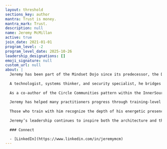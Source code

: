 ```yaml
---
layout: threshold
sections_key: author
mantra: Trust is money.
mantra_mark: Trust.
description: null
name: Jeremy McMillan
active: true
join_date: 2021-01-01
program_level: -2
program_level_date: 2025-10-26
leadership_designations: []
emoji_signature: null
custom_url: null
about: |  
  Jeremy has been part of the Mindset Dojo since its predecessor, the DevOps Dojo at SAP, where his perspective helped shape a deeper current behind the Dojo — beyond pop-culture references and into the living spirit of Aikido, Zen, and disciplined growth. An old-school Unix Sysadmin, Shodan in Aikido and experienced Zen practitioner, Jeremy brings a rare synthesis of technical mastery and embodied wisdom to every circle he joins.
  
  A technologist, systems thinker, and security specialist, he bridges system reliability and human reliability, showing how both require calm under pressure, precise awareness, and trust in process. His influence quietly shaped the evolution of Mindset Dojo from SAP DevOps Dojo, helping to define the cultural and energetic architecture that continues to guide the program today.
  
  As a co-author of the Circle Communities pattern within the InnerSource Commons Foundation, Jeremy has modeled what it means to cultivate ecosystems where knowledge, leadership, and care circulate freely. Across each phase of the Dojo’s development, he’s shown up as a calm, centered presence — often appearing at key training thresholds to support others in leveling up.
  
  Jeremy has helped many practitioners progress through training-level thresholds in both SAP Dojo and Mindset Dojo, including key program and project leaders such as Kyle Ingersoll. His steady mentorship, curiosity, and care have supported the growth of each member stepping into new levels of practice and leadership.
  
  Those who train with him recognize the depth of his energetic presence — a balance of technical precision, emotional steadiness, and an unwavering commitment to the greater good. His professional craft in security, resilience, and performance engineering reflects the same principles he embodies in the Dojo: clarity under pressure, discipline in motion, and service through wisdom.
  
  Jeremy’s leadership continues to inspire both the architecture and the attitude of Mindset Dojo: grounded, generous, and fiercely alive to The Way.
  
  ### Connect

  - [LinkedIn](https://www.linkedin.com/in/jeremymcm)
---
```

